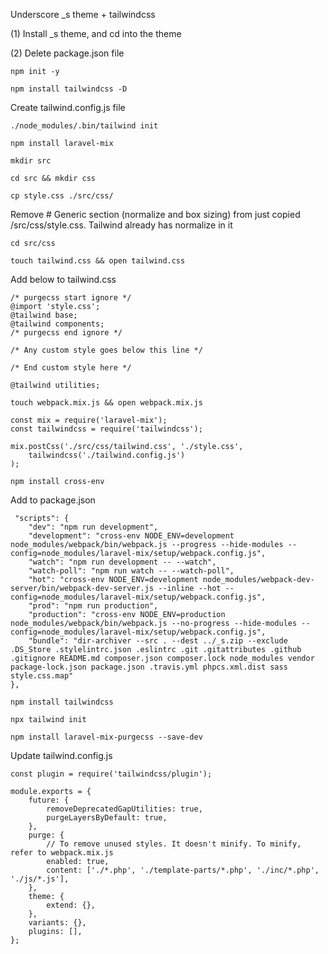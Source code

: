 Underscore _s theme + tailwindcss

(1) Install _s theme, and cd into the theme

(2) Delete package.json file

```
npm init -y
```
```
npm install tailwindcss -D
```

Create tailwind.config.js file 
```
./node_modules/.bin/tailwind init
```

```
npm install laravel-mix
```
```
mkdir src
```

```
cd src && mkdir css 
```
```
cp style.css ./src/css/
```
Remove # Generic section (normalize and box sizing)  from just copied /src/css/style.css. Tailwind already has normalize in it

```
cd src/css
```
```
touch tailwind.css && open tailwind.css
```
Add below to tailwind.css
```
/* purgecss start ignore */
@import 'style.css';
@tailwind base;
@tailwind components;
/* purgecss end ignore */

/* Any custom style goes below this line */

/* End custom style here */

@tailwind utilities;
```

```
touch webpack.mix.js && open webpack.mix.js
```

```
const mix = require('laravel-mix');
const tailwindcss = require('tailwindcss');

mix.postCss('./src/css/tailwind.css', './style.css',
    tailwindcss('./tailwind.config.js')
);
```

```
npm install cross-env
```

Add to package.json

```
 "scripts": {
    "dev": "npm run development",
    "development": "cross-env NODE_ENV=development node_modules/webpack/bin/webpack.js --progress --hide-modules --config=node_modules/laravel-mix/setup/webpack.config.js",
    "watch": "npm run development -- --watch",
    "watch-poll": "npm run watch -- --watch-poll",
    "hot": "cross-env NODE_ENV=development node_modules/webpack-dev-server/bin/webpack-dev-server.js --inline --hot --config=node_modules/laravel-mix/setup/webpack.config.js",
    "prod": "npm run production",
    "production": "cross-env NODE_ENV=production node_modules/webpack/bin/webpack.js --no-progress --hide-modules --config=node_modules/laravel-mix/setup/webpack.config.js",
    "bundle": "dir-archiver --src . --dest ../_s.zip --exclude .DS_Store .stylelintrc.json .eslintrc .git .gitattributes .github .gitignore README.md composer.json composer.lock node_modules vendor package-lock.json package.json .travis.yml phpcs.xml.dist sass style.css.map"
},

```

```
npm install tailwindcss
```

```
npx tailwind init
```

```
npm install laravel-mix-purgecss --save-dev
```

Update tailwind.config.js

```
const plugin = require('tailwindcss/plugin');

module.exports = {
    future: {
        removeDeprecatedGapUtilities: true,
        purgeLayersByDefault: true,
    },
    purge: {
        // To remove unused styles. It doesn't minify. To minify, refer to webpack.mix.js
        enabled: true,
        content: ['./*.php', './template-parts/*.php', './inc/*.php', './js/*.js'],
    },
    theme: {
        extend: {},
    },
    variants: {},
    plugins: [],
};


```



